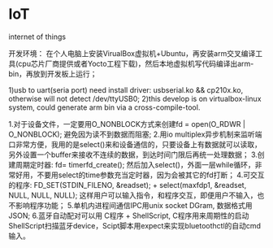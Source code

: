 # IoT
internet of things

开发环境： 在个人电脑上安装VirualBox虚拟机+Ubuntu，再安装arm交叉编译工具(cpu芯片厂商提供或者Yocto工程下载)，然后本地虚拟机写代码编译出arm-bin，再放到开发板上运行；

1)usb to uart(seria port) need install driver: usbserial.ko && cp210x.ko, otherwise will not detect /dev/ttyUSB0;
2)this develop is on virtualbox-linux system, could generate arm bin via a cross-compile-tool.

1.对于设备文件，一定要用O_NONBLOCK方式来创建fd = open(O_RDWR | O_NONBLOCK); 避免因为读不到数据而阻塞;
2.用io multiplex异步机制来监听端口非常方便，我用的是select()来和设备通信的，只要设备上有数据就可以读取，另外设置一个buffer来接收不连续的数据，到达时间门限后再统一处理数据；
3.创建周期定时器:  fd= timerfd_create(); 然后加入select()，外面一层while循环，非常好用，不要用select的time参数充当定时器，因为会被其它的fd打断；
4.可交互的程序:  FD_SET(STDIN_FILENO, &readset); + select(maxfdp1, &readset, NULL, NULL, NULL); 这样用户可以输入指令，和程序交互，即便用户不输入，也不影响程序功能；
5.单机内进程间通信IPC用unix socket DGram, 数据格式用JSON;
6.蓝牙自动配对可以用 C程序 + ShellScript, C程序用来周期性的启动ShellScript扫描蓝牙device，Scipt脚本用expect来实现bluetoothctl的自动cmd输入。
